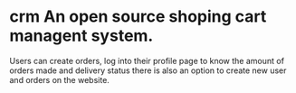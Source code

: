 # crm An open source shoping cart managent system.
Users can create orders, log into their profile page to know the amount of orders made and delivery status
there is also an option to create new user and orders on the website.

